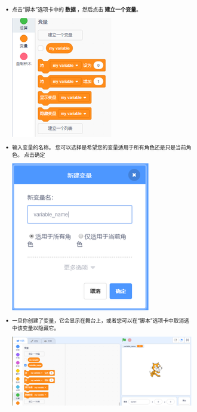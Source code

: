 + 点击“脚本”选项卡中的 **数据** ，然后点击 **建立一个变量**。
    
    ![变量块](images/data-blocks.png)

+ 输入变量的名称。 您可以选择是希望您的变量适用于所有角色还是只是当前角色。 点击确定
    
    ![创建变量](images/create-variable.png)

+ 一旦你创建了变量，它会显示在舞台上，或者您可以在“脚本”选项卡中取消选中该变量以隐藏它。
    
    ![舞台上的变量](images/variable-show.png)